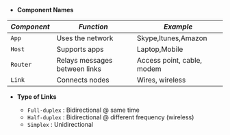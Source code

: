 * **Component Names**


*Component* | *Function* | *Example*
--- | --- | ---
`App` | Uses the network | Skype,Itunes,Amazon
`Host` | Supports apps | Laptop,Mobile
`Router` | Relays messages between links | Access point, cable, modem
`Link` | Connects nodes | Wires, wireless

* **Type of Links**

  - `Full-duplex` : Bidirectional @ same time
  - `Half-duplex` : Bidirectional @ different frequency (wireless)
  - `Simplex` : Unidirectional


 
